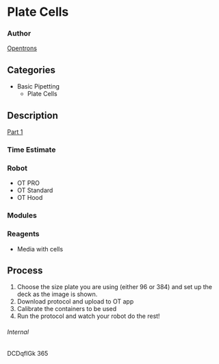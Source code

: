 # Plate Cells

### Author
[Opentrons](http://www.opentrons.com/)

## Categories
 * Basic Pipetting
	* Plate Cells

## Description
[Part 1](./Plate_Cells_2017-10-12)

### Time Estimate

### Robot
* OT PRO
* OT Standard
* OT Hood

### Modules

### Reagents
* Media with cells

## Process
1. Choose the size plate you are using (either 96 or 384) and set up the deck as the image is shown.
2. Download protocol and upload to OT app
3. Calibrate the containers to be used
4. Run the protocol and watch your robot do the rest!

###### Internal
DCDqfIGk
365
